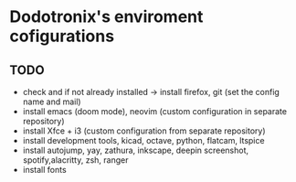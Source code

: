 # Dodotronix's enviroment cofigurations

## TODO
* check and if not already installed -> install firefox, git (set the config name and mail)
* install emacs (doom mode), neovim (custom configuration in separate repository)
* install Xfce + i3 (custom configuration from separate repository)
* install development tools, kicad, octave, python, flatcam, ltspice
* install autojump, yay, zathura, inkscape, deepin screenshot,
  spotify,alacritty, zsh, ranger
* install fonts
